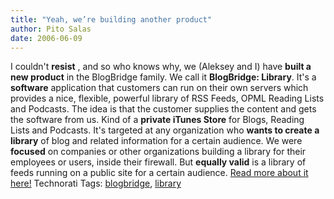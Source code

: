 ```yaml
---
title: "Yeah, we’re building another product"
author: Pito Salas
date: 2006-06-09
---
```




I couldn't **resist** , and so who knows why, we (Aleksey and I) have **built
a new product** in the BlogBridge family. We call it **BlogBridge: Library**.
It's a **software** application that customers can run on their own servers
which provides a nice, flexible, powerful library of RSS Feeds, OPML Reading
Lists and Podcasts. The idea is that the customer supplies the content and
gets the software from us. Kind of a **private iTunes Store** for Blogs,
Reading Lists and Podcasts. It's targeted at any organization who **wants to
create a library** of blog and related information for a certain audience. We
were **focused** on companies or other organizations building a library for
their employees or users, inside their firewall. But **equally valid** is a
library of feeds running on a public site for a certain audience.  [Read more
about it
here!](<http://www.blogbridge.com/archives/2006/06/announcing_blog_2.php>)
Technorati Tags: [blogbridge](<http://www.technorati.com/tag/blogbridge>),
[library](<http://www.technorati.com/tag/library>)


